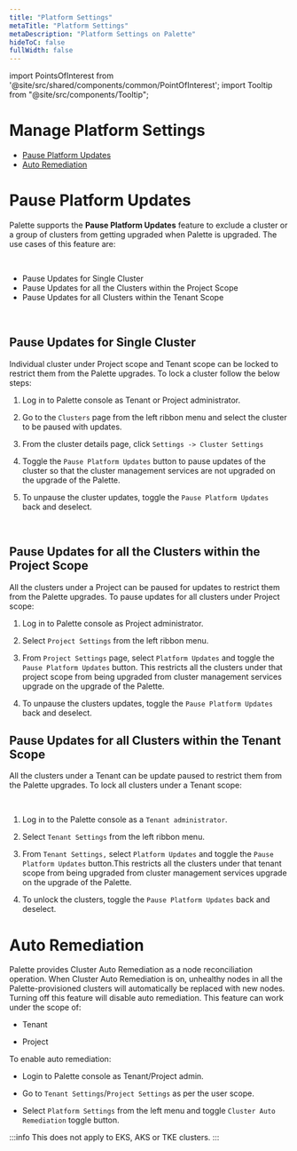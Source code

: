 ```yaml
---
title: "Platform Settings"
metaTitle: "Platform Settings"
metaDescription: "Platform Settings on Palette"
hideToC: false
fullWidth: false
---
```





import PointsOfInterest from '@site/src/shared/components/common/PointOfInterest';
import Tooltip from "@site/src/components/Tooltip";


# Manage Platform Settings

* [Pause Platform Updates](/clusters/cluster-management/palette-lock-cluster#pauseplatformupdates)
* [Auto Remediation](/clusters/cluster-management/palette-lock-cluster#autoremediation)

# Pause Platform Updates

Palette supports the **Pause Platform Updates** feature to exclude a cluster or a group of clusters from getting upgraded when Palette is upgraded. The use cases of this feature are:

<br />

* Pause Updates for Single Cluster
* Pause Updates for all the Clusters within the Project Scope
* Pause Updates for all Clusters within the Tenant Scope

<br />

## Pause Updates for Single Cluster

Individual cluster under Project scope and Tenant scope can be locked to restrict them from the Palette upgrades. To lock a cluster follow the below steps:
<br />

1. Log in to Palette console as Tenant or Project administrator.


2. Go to the `Clusters` page from the left ribbon menu and select the cluster to be paused with updates.


3. From the cluster details page, click `Settings -> Cluster Settings`


4. Toggle the `Pause Platform Updates` button to pause updates of the cluster so that the cluster management services are not upgraded on the upgrade of the Palette.


5. To unpause the cluster updates, toggle the `Pause Platform Updates` back and deselect. 

<br />

## Pause Updates for all the Clusters within the Project Scope

All the clusters under a Project can be paused for updates to restrict them from the Palette upgrades. To pause updates for all clusters under Project scope:

1. Log in to Palette console as Project administrator.


2. Select `Project Settings` from the left ribbon menu.


3. From `Project Settings` page, select `Platform Updates` and toggle the `Pause Platform Updates` button. This restricts all the clusters under that project scope from being upgraded from cluster management services upgrade on the upgrade of the Palette.


4. To unpause the clusters updates, toggle the `Pause Platform Updates` back and deselect. 

## Pause Updates for all Clusters within the Tenant Scope


All the clusters under a Tenant can be update paused to restrict them from the Palette upgrades. To lock all clusters under a Tenant scope:

<br />

1. Log in to the Palette console as a `Tenant administrator`.


2. Select `Tenant Settings` from the left ribbon menu.


3. From `Tenant Settings,` select `Platform Updates` and toggle the `Pause Platform Updates` button.This restricts all the clusters under that tenant scope from being upgraded from cluster management services upgrade on the upgrade of the Palette.


4. To unlock the clusters, toggle the `Pause Platform Updates` back and deselect. 


# Auto Remediation

Palette provides Cluster Auto Remediation as a node reconciliation operation. When Cluster Auto Remediation is on, unhealthy nodes in all the Palette-provisioned clusters will automatically be replaced with new nodes. Turning off this feature will disable auto remediation. 
This feature can work under the scope of:

* Tenant

* Project

To enable auto remediation:
 
* Login to Palette console as Tenant/Project admin.

* Go to `Tenant Settings`/`Project Settings` as per the user scope.

* Select `Platform Settings` from the left menu and toggle `Cluster Auto Remediation` toggle button.

:::info
This does not apply to EKS, AKS or TKE clusters.
:::
